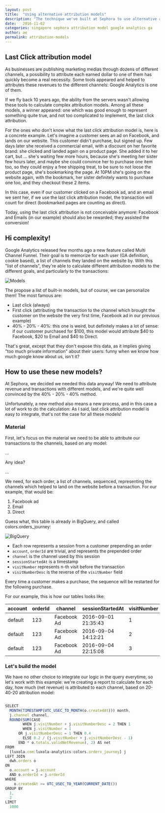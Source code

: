 ```yaml
---
layout: post
title:  "Using alternative attribution models"
description: "The technique we've built at Sephora to use alternative attribution models"
date:   2016-11-02
categories: singapore sephora attribution model google analytics ga
author: ae
permalink: attribution-models
---
```

## Last Click attribution model

As businesses are publishing marketing medias through dozens of different channels, a possibility to attribute each earned dollar to one of them has quickly become a real necessity. Some tools appeared and helped to attributes these revenues to the different channels: Google Analytics is one of them.

If we fly back 10 years ago, the ability from the servers wasn't allowing these tools to calculate complex attribution models. Among all these models, a winner appeared: one which was good enough to represent something quite true, and not too complicated to implement, the last click attribution.

For the ones who don't know what the last click attribution model is, here is a concrete example. Let's imagine a customer sees an ad on Facebook, and lands on our website. This customer didn't purchase, but signed up. Few days later she received a commercial email, with a discount on her favorite brand: she clicked and landed again on a product page. She added it to her cart, but ... she's waiting few more hours, because she's meeting her sister few hours later, and maybe she could convince her to purchase one item too, so they could enjoy a free shipping treat, to be sure to not loose the product page, she's bookmarking the page. At 10PM she's going on the website again, with the bookmark, her sister definitely wants to purchase one too, and they checkout these 2 items.

In this case, even if our customer clicked on a Facebook ad, and an email we sent her, if we use the last click attribution model, the transaction will count for direct (bookmarked pages are counting as direct).

Today, using the last click attribution is not conceivable anymore: Facebook and Emails (in our example) should also be rewarded; they assisted the conversion!


## Hi complexity!

Google Analytics released few months ago a new feature called Multi Channel Funnel. Their goal is to memorize for each user (GA definition, cookie based), a list of channels they landed on the website by. With this "list of channels", they're able to calculate different attribution models to the different goals, and particularly to the transactions:

<img src="https://www.dropbox.com/s/6lg7s2hcvubva65/Screenshot%202016-11-03%2014.12.29.png?dl=1" alt="Models" style="max-width: 300px;">

The propose a list of built-in models, but of course, we can personalize them! The most famous are:

- Last click (always)
- First click (attributing the transaction to the channel which brought the customer on the website the very first time, Facebook ad in our previous example)
- 40% - 20% - 40%: this one is weird, but definitely  makes a lot of sense: if our customer purchased for $100, this model would attribute $40 to Facebook, $20 to Email and $40 to Direct.

That's great, except that they don't expose this data, as it implies giving "too much private information" about their users: funny when we know how much google know about us, isn't it?


## How to use these new models?

At Sephora, we decided we needed this data anyway! We need to attribute revenue and transactions with different models, and we're quite well convinced by the 40% - 20% - 40% method.

Unfortunately, a new method also means a new process, and in this case a lot of work to do the calculation: As I said, last click attribution model is easy to integrate, that's not the case for all these models!


### Material

First, let's focus on the material we need to be able to attribute our transactions to the channels, based on any model:


...

Any idea?

...

We need, for each order, a list of channels, sequenced, representing the channels which helped to land on the website before a transaction. For our example, that would be:

1. Facebook ad
2. Email
3. Direct

Guess what, this table is already in BigQuery, and called colors.orders_journey:

<img src="https://www.dropbox.com/s/zqvope484nnnbg8/Screenshot%202016-11-03%2014.25.16.png?dl=1" alt="BigQuery" style="max-width: 300px;">

- Each row represents a session from a customer prepending an order
- `account`, `orderId` are trivial, and represents the prepended order
- `channel` is the channel used by this session
- `sessionStartedAt` is a timestamp
- `visitNumber` represents n-th visit before the transaction
- `visitNumberDesc` is the reverse of the `visitNumber` field

Every time a customer makes a purchase, the sequence will be restarted for the following purchase.

For our example, this is how our tables looks like:

account | orderId | channel | sessionStartedAt | visitNumber | visitNumberDesc
--- | --- | --- | --- | --- | ---
default | 123 | Facebook Ad | 2016-09-01 21:35:43 | 1 | 3
default | 123 | Facebook Ad | 2016-09-04 14:12:21 | 2 | 2
default | 123 | Facebook Ad | 2016-09-04 22:15:08 | 3 | 1


### Let's build the model

We have no other choice to integrate our logic in the query everytime, so let's work with this example: we're creating a report to calculate for each day, how much (net revenue) is attributed to each channel, based on 20-40-20 attribution model:

```js

SELECT
  MONTH(TIMESTAMP(UTC_USEC_TO_MONTH(o.createdAt))) month,
  j.channel channel,
  ROUND(SUM(CASE
        WHEN j.visitNumber + j.visitNumberDesc = 2 THEN 1
        WHEN j.visitNumber = 1
      OR j.visitNumberDesc = 1 THEN 0.4
        ELSE 0.2 / (j.visitNumber + j.visitNumberDesc - 1)
      END * o.totals.validNetRevenue), 2) AS net
FROM
  [luxola.com:luxola-analytics:colors.orders_journey] j
LEFT JOIN
  dwh.orders o
ON
  o.account = j.account
  AND o.orderId = j.orderId
WHERE
    o.createdAt >= UTC_USEC_TO_YEAR(CURRENT_DATE())
GROUP BY
  1,
  2
LIMIT
  1000
```